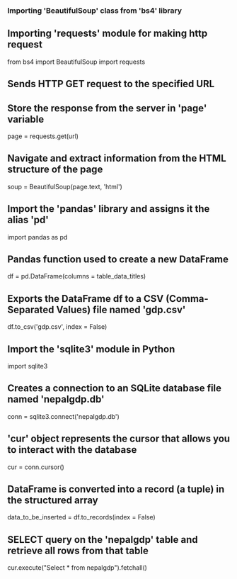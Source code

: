 ### Importing 'BeautifulSoup' class from 'bs4' library
## Importing 'requests' module for making http request

from bs4 import BeautifulSoup
import requests


## Sends HTTP GET request to the specified URL
## Store the response from the server in 'page' variable

page = requests.get(url)


## Navigate and extract information from the HTML structure of the page

soup = BeautifulSoup(page.text, 'html')


## Import the 'pandas' library and assigns it the alias 'pd'

import pandas as pd


## Pandas function used to create a new DataFrame

df = pd.DataFrame(columns = table_data_titles)


## Exports the DataFrame df to a CSV (Comma-Separated Values) file named 'gdp.csv'

df.to_csv('gdp.csv', index = False)


## Import the 'sqlite3' module in Python

import sqlite3


## Creates a connection to an SQLite database file named 'nepalgdp.db'

conn = sqlite3.connect('nepalgdp.db')


## 'cur' object represents the cursor that allows you to interact with the database

cur = conn.cursor()


##  DataFrame is converted into a record (a tuple) in the structured array

data_to_be_inserted = df.to_records(index = False)


## SELECT query on the 'nepalgdp' table and retrieve all rows from that table

cur.execute("Select * from nepalgdp").fetchall()




